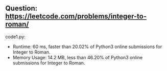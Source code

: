 ## Question: https://leetcode.com/problems/integer-to-roman/

code1.py:
* Runtime: 60 ms, faster than 20.02% of Python3 online submissions for Integer to Roman.
* Memory Usage: 14.2 MB, less than 46.20% of Python3 online submissions for Integer to Roman.